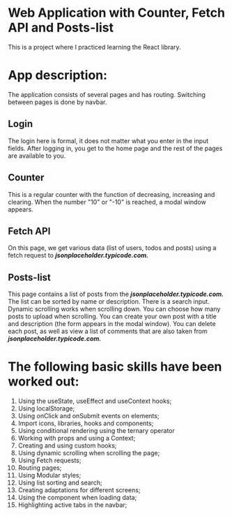 # **Web Application with Counter, Fetch API and Posts-list**

This is a project where I practiced learning the React library.

# **App description:**

The application consists of several pages and has routing.
Switching between pages is done by navbar.

## **Login**

The login here is formal, it does not matter what you enter in the input fields.
After logging in, you get to the home page and the rest of the pages are available to you.

## **Counter**

This is a regular counter with the function of decreasing, increasing and clearing.
When the number "10" or "-10" is reached, a modal window appears.

## **Fetch API**

On this page, we get various data (list of users, todos and posts) using a fetch request to **_jsonplaceholder.typicode.com._**

## **Posts-list**

This page contains a list of posts from the **_jsonplaceholder.typicode.com._**
The list can be sorted by name or description. There is a search input.
Dynamic scrolling works when scrolling down. You can choose how many posts to upload when scrolling.
You can create your own post with a title and description (the form appears in the modal window).
You can delete each post, as well as view a list of comments that are also taken from **_jsonplaceholder.typicode.com._**

# **The following basic skills have been worked out:**

1. Using the useState, useEffect and useContext hooks;
2. Using localStorage;
3. Using onClick and onSubmit events on elements;
4. Import icons, libraries, hooks and components;
5. Using conditional rendering using the ternary operator
6. Working with props and using a Context;
7. Creating and using custom hooks;
8. Using dynamic scrolling when scrolling the page;
9. Using Fetch requests;
10. Routing pages;
11. Using Modular styles;
12. Using list sorting and search;
13. Creating adaptations for different screens;
14. Using the <Loader/> component when loading data;
15. Highlighting active tabs in the navbar;
